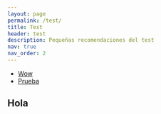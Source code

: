 ```yaml
---
layout: page
permalink: /test/
title: Test
header: test
description: Pequeñas recomendaciones del test
nav: true
nav_order: 2
---
```

<ul>
  <li class="inline-block px-3">
    <a href="working.org">Wow</a>
  </li>
  <li class="inline-block px-3">
    <a href="youtube.com">Prueba</a>
  </li>
</ul>

<h2>Hola</h2>